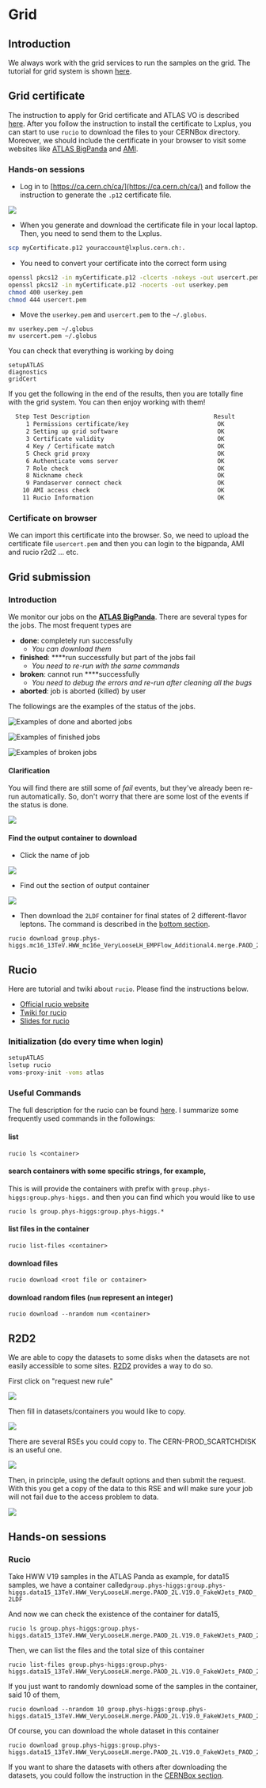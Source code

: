 # Grid

## Introduction

We always work with the grid services to run the samples on the grid. The tutorial for grid system is shown [here](https://indico.cern.ch/event/757797/timetable/?view=standard#b-309103-the-grid-and-getting).

## Grid certificate

The instruction to apply for Grid certificate and ATLAS VO is described [here](https://twiki.cern.ch/twiki/bin/viewauth/AtlasComputing/SoftwareTutorialSoftwareBasics#Grid_Certificates). After you follow the instruction to install the certificate to Lxplus, you can start to use `rucio` to download the files to your CERNBox directory. Moreover, we should include the certificate in your browser to visit some websites like [ATLAS BigPanda](https://bigpanda.cern.ch/) and [AMI](https://ami.in2p3.fr/).

### Hands-on sessions

* Log in to [https://ca.cern.ch/ca/](https://ca.cern.ch/ca/) and follow the instruction to generate the `.p12` certificate file.

![](../.gitbook/assets/ying-mu-kuai-zhao-20190612-xia-wu-2.17.36.png)

* When you generate and download the certificate file in your local laptop. Then, you need to send them to the Lxplus.

```bash
scp myCertificate.p12 youraccount@lxplus.cern.ch:.
```

* You need to convert your certificate into the correct form using

```bash
openssl pkcs12 -in myCertificate.p12 -clcerts -nokeys -out usercert.pem
openssl pkcs12 -in myCertificate.p12 -nocerts -out userkey.pem
chmod 400 userkey.pem
chmod 444 usercert.pem
```

* Move the `userkey.pem` and `usercert.pem` to the `~/.globus`.

```text
mv userkey.pem ~/.globus
mv usercert.pem ~/.globus
```

You can check that everything is working by doing

```
setupATLAS
diagnostics
gridCert
```

If you get the following in the end of the results, then you are totally fine with the grid system. You can then enjoy working with them!

```bash
  Step Test Description                                   Result
     1 Permissions certificate/key                         OK
     2 Setting up grid software                            OK
     3 Certificate validity                                OK
     4 Key / Certificate match                             OK
     5 Check grid proxy                                    OK
     6 Authenticate voms server                            OK
     7 Role check                                          OK
     8 Nickname check                                      OK
     9 Pandaserver connect check                           OK
    10 AMI access check                                    OK
    11 Rucio Information                                   OK
```

### Certificate on browser

We can import this certificate into the browser. So, we need to upload the certificate file `usercert.pem` and then you can login to the bigpanda, AMI and rucio r2d2 ... etc. 

## Grid submission

### Introduction

We monitor our jobs on the [**ATLAS BigPanda**](https://bigpanda.cern.ch/). There are several types for the jobs. The most frequent types are 

* **done**: completely run successfully
  * _You can download them_ 
* **finished**: ****run successfully but part of the jobs fail
  * _You need to re-run with the same commands_ 
* **broken**: cannot run ****successfully 
  * _You need to debug the errors and re-run after cleaning all the bugs_ 
* **aborted**: job is aborted \(killed\) by user

The followings are the examples of the status of the jobs. 

![Examples of done and aborted jobs](../.gitbook/assets/ying-mu-kuai-zhao-20190612-xia-wu-4.56.49.png)

![Examples of finished jobs](../.gitbook/assets/ying-mu-kuai-zhao-20190612-xia-wu-4.56.59.png)

![Examples of broken jobs](../.gitbook/assets/ying-mu-kuai-zhao-20190612-xia-wu-5.08.31.png)

#### Clarification

You will find there are still some of _fail_ events, but they've already been re-run automatically. So, don't worry that there are some lost of the events if the status is done.

![](../.gitbook/assets/ying-mu-kuai-zhao-20190612-xia-wu-5.12.24.png)

#### Find the output container to download

* Click the name of job

![](../.gitbook/assets/ying-mu-kuai-zhao-20190612-xia-wu-5.11.23%20%281%29.png)

* Find out the section of output container

![](../.gitbook/assets/ying-mu-kuai-zhao-20190612-xia-wu-5.16.27.png)

* Then download the `2LDF` container for final states of 2 different-flavor leptons. The command is described in the [bottom section](grid.md#rucio-1). 

```text
rucio download group.phys-higgs.mc16_13TeV.HWW_mc16e_VeryLooseLH_EMPFlow_Additional4.merge.PAOD_2L.V19.6.1_FakeWJets_PAOD_2LDF/
```

## Rucio

Here are tutorial and twiki about `rucio`. Please find the instructions below.

* [Official rucio website](https://rucio.readthedocs.io/en/latest/)
* [Twiki for rucio](https://twiki.cern.ch/twiki/bin/view/AtlasComputing/SoftwareTutorialGettingDatasets)
* [Slides for rucio](https://indico.cern.ch/event/757797/contributions/3141910/attachments/1735918/2807718/Overview_of_Rucio_-_ATLAS_Software_Tutorial_10_2018.pdf)

### Initialization \(do every time when login\)

```bash
setupATLAS
lsetup rucio
voms-proxy-init -voms atlas
```

### Useful Commands

The full description for the rucio can be found [here](https://rucio.readthedocs.io/en/latest/man/rucio.html). I summarize some frequently used commands in the followings:

#### list

```text
rucio ls <container>
```

#### search containers with some specific strings, for example,

This is will provide the containers with prefix with `group.phys-higgs:group.phys-higgs.` and then you can find which you would like to use 

```text
rucio ls group.phys-higgs:group.phys-higgs.*
```

#### list files in the container

```text
rucio list-files <container>
```

#### download files

```text
rucio download <root file or container>
```

#### download random files \(`num` represent an integer\)

```text
rucio download --nrandom num <container>
```

## R2D2

We are able to copy the datasets to some disks when the datasets are not easily accessible to some sites. [R2D2](https://rucio-ui.cern.ch/r2d2/request) provides a way to do so.

First click on "request new rule"

![](../.gitbook/assets/ying-mu-kuai-zhao-20200427-xia-wu-8.15.07.png)

Then fill in datasets/containers you would like to copy. 

![](../.gitbook/assets/ying-mu-kuai-zhao-20200427-xia-wu-8.15.21.png)

There are several RSEs you could copy to. The CERN-PROD\_SCARTCHDISK is an useful one.

![](../.gitbook/assets/ying-mu-kuai-zhao-20200427-xia-wu-8.15.39.png)

Then, in principle, using the default options and then submit the request. With this you get a copy of the data to this RSE and will make sure your job will not fail due to the access problem to data. 

![](../.gitbook/assets/ying-mu-kuai-zhao-20200427-xia-wu-8.15.47.png)

## Hands-on sessions

### Rucio

Take HWW V19 samples in the ATLAS Panda as example, for data15 samples, we have a container called`group.phys-higgs:group.phys-higgs.data15_13TeV.HWW_VeryLooseLH.merge.PAOD_2L.V19.0_FakeWJets_PAOD_2LDF`

And now we can check the existence of the container for data15,

```text
rucio ls group.phys-higgs:group.phys-higgs.data15_13TeV.HWW_VeryLooseLH.merge.PAOD_2L.V19.0_FakeWJets_PAOD_2LDF/
```

Then, we can list the files and the total size of this container

```text
rucio list-files group.phys-higgs:group.phys-higgs.data15_13TeV.HWW_VeryLooseLH.merge.PAOD_2L.V19.0_FakeWJets_PAOD_2LDF
```

If you just want to randomly download some of the samples in the container, said 10 of them, 

```text
rucio download --nrandom 10 group.phys-higgs:group.phys-higgs.data15_13TeV.HWW_VeryLooseLH.merge.PAOD_2L.V19.0_FakeWJets_PAOD_2LDF
```

Of course, you can download the whole dataset in this container

```text
rucio download group.phys-higgs:group.phys-higgs.data15_13TeV.HWW_VeryLooseLH.merge.PAOD_2L.V19.0_FakeWJets_PAOD_2LDF
```

If you want to share the datasets with others after downloading the datasets, you could follow the instruction in the [CERNBox section]().


